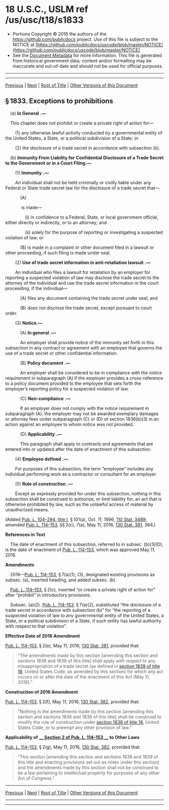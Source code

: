 ---
---

# 18 U.S.C., USLM ref /us/usc/t18/s1833

* Portions Copyright © 2016 the authors of the https://github.com/publicdocs project.
  Use of this file is subject to the NOTICE at [https://github.com/publicdocs/uscode/blob/master/NOTICE](https://github.com/publicdocs/uscode/blob/master/NOTICE)
* See the [Document Metadata](././../../../../..//README.md) for more information.
  This file is generated from historical government data; content and/or formatting may be inaccurate and out-of-date and should not be used for official purposes.

----------
----------

[Previous](./../../../../..//us/usc/t18/ptI/ch90/m__us_usc_t18_s1832.md) | [Next](./../../../../..//us/usc/t18/ptI/ch90/m__us_usc_t18_s1834.md) | [Root of Title](./../../../../../) | [Other Versions of this Document](https://publicdocs.github.io/go/links?ns=uslm&ref=%2Fus%2Fusc%2Ft18%2Fs1833)

## § 1833. Exceptions to prohibitions

    (a)  __In General__  __.—__ 

    This chapter does not prohibit or create a private right of action for—

        (1) any otherwise lawful activity conducted by a governmental entity of the United States, a State, or a political subdivision of a State; or

        (2) the disclosure of a trade secret in accordance with subsection (b).

    (b) __Immunity From Liability for Confidential Disclosure of a Trade Secret to the Government or in a Court Filing.—__ 

        (1)  __Immunity__  __.—__ 

        An individual shall not be held criminally or civilly liable under any Federal or State trade secret law for the disclosure of a trade secret that—

            (A)

             is made—

                (i) in confidence to a Federal, State, or local government official, either directly or indirectly, or to an attorney; and

                (ii) solely for the purpose of reporting or investigating a suspected violation of law; or

            (B) is made in a complaint or other document filed in a lawsuit or other proceeding, if such filing is made under seal.

        (2)  __Use of trade secret information in anti-retaliation lawsuit__  __.—__ 

        An individual who files a lawsuit for retaliation by an employer for reporting a suspected violation of law may disclose the trade secret to the attorney of the individual and use the trade secret information in the court proceeding, if the individual—

            (A) files any document containing the trade secret under seal; and

            (B) does not disclose the trade secret, except pursuant to court order.

        (3) __Notice.—__ 

            (A)  __In general__  __.—__ 

            An employer shall provide notice of the immunity set forth in this subsection in any contract or agreement with an employee that governs the use of a trade secret or other confidential information.

            (B)  __Policy document__  __.—__ 

            An employer shall be considered to be in compliance with the notice requirement in subparagraph (A) if the employer provides a cross-reference to a policy document provided to the employee that sets forth the employer’s reporting policy for a suspected violation of law.

            (C)  __Non-compliance__  __.—__ 

            If an employer does not comply with the notice requirement in subparagraph (A), the employer may not be awarded exemplary damages or attorney fees under subparagraph (C) or (D) of section 1836(b)(3) in an action against an employee to whom notice was not provided.

            (D)  __Applicability__  __.—__ 

            This paragraph shall apply to contracts and agreements that are entered into or updated after the date of enactment of this subsection.

        (4)  __Employee defined__  __.—__ 

        For purposes of this subsection, the term “employee” includes any individual performing work as a contractor or consultant for an employer.

        (5)  __Rule of construction__  __.—__ 

        Except as expressly provided for under this subsection, nothing in this subsection shall be construed to authorize, or limit liability for, an act that is otherwise prohibited by law, such as the unlawful access of material by unauthorized means.

(Added [Pub. L. 104–294, title I][/us/pl/104/294/tI], § 101(a), Oct. 11, 1996, [110 Stat. 3489][/us/stat/110/3489]; amended [Pub. L. 114–153][/us/pl/114/153], §§ 2(c), 7(a), May 11, 2016, [130 Stat. 381][/us/stat/130/381], 384.)

 __References in Text__ 

    The date of enactment of this subsection, referred to in subsec. (b)(3)(D), is the date of enactment of [Pub. L. 114–153][/us/pl/114/153], which was approved May 11, 2016.

 __Amendments__ 

    2016—[Pub. L. 114–153][/us/pl/114/153], § 7(a)(1), (3), designated existing provisions as subsec. (a), inserted heading, and added subsec. (b).

    [Pub. L. 114–153][/us/pl/114/153], § 2(c), inserted “or create a private right of action for” after “prohibit” in introductory provisions.

    Subsec. (a)(2). [Pub. L. 114–153][/us/pl/114/153], § 7(a)(2), substituted “the disclosure of a trade secret in accordance with subsection (b)” for “the reporting of a suspected violation of law to any governmental entity of the United States, a State, or a political subdivision of a State, if such entity has lawful authority with respect to that violation”.

 __Effective Date of 2016 Amendment__ 

[Pub. L. 114–153][/us/pl/114/153], § 2(e), May 11, 2016, [130 Stat. 381][/us/stat/130/381], provided that: 

> “The amendments made by this section \[amending this section and sections 1836 and 1839 of this title\] shall apply with respect to any misappropriation of a trade secret (as defined in [section 1839 of title 18][/us/usc/t18/s1839], United States Code, as amended by this section) for which any act occurs on or after the date of the enactment of this Act \[May 11, 2016\].”

 __Construction of 2016 Amendment__ 

[Pub. L. 114–153][/us/pl/114/153], § 2(f), May 11, 2016, [130 Stat. 382][/us/stat/130/382], provided that: 

> “Nothing in the amendments made by this section \[amending this section and sections 1836 and 1839 of this title\] shall be construed to modify the rule of construction under [section 1838 of title 18][/us/usc/t18/s1838], United States Code, or to preempt any other provision of law.”

 __Applicability of__  __[__  __Section 2 of Pub. L. 114–153__  __][/us/pl/114/153/s2]__  __to Other Laws__ 

[Pub. L. 114–153][/us/pl/114/153], § 2(g), May 11, 2016, [130 Stat. 382][/us/stat/130/382], provided that: 

> “This section \[amending this section and sections 1836 and 1839 of this title and enacting provisions set out as notes under this section\] and the amendments made by this section shall not be construed to be a law pertaining to intellectual property for purposes of any other Act of Congress.”

----------

[Previous](./../../../../..//us/usc/t18/ptI/ch90/m__us_usc_t18_s1832.md) | [Next](./../../../../..//us/usc/t18/ptI/ch90/m__us_usc_t18_s1834.md) | [Root of Title](./../../../../../) | [Other Versions of this Document](https://publicdocs.github.io/go/links?ns=uslm&ref=%2Fus%2Fusc%2Ft18%2Fs1833)

----------
----------

[/us/pl/104/294/tI]: https://publicdocs.github.io/go/links?ns=uslm&ref=%2Fus%2Fpl%2F104%2F294%2FtI
[/us/stat/110/3489]: https://publicdocs.github.io/go/links?ns=uslm&ref=%2Fus%2Fstat%2F110%2F3489
[/us/pl/114/153]: https://publicdocs.github.io/go/links?ns=uslm&ref=%2Fus%2Fpl%2F114%2F153
[/us/stat/130/381]: https://publicdocs.github.io/go/links?ns=uslm&ref=%2Fus%2Fstat%2F130%2F381
[/us/pl/114/153]: https://publicdocs.github.io/go/links?ns=uslm&ref=%2Fus%2Fpl%2F114%2F153
[/us/pl/114/153]: https://publicdocs.github.io/go/links?ns=uslm&ref=%2Fus%2Fpl%2F114%2F153
[/us/pl/114/153]: https://publicdocs.github.io/go/links?ns=uslm&ref=%2Fus%2Fpl%2F114%2F153
[/us/pl/114/153]: https://publicdocs.github.io/go/links?ns=uslm&ref=%2Fus%2Fpl%2F114%2F153
[/us/pl/114/153]: https://publicdocs.github.io/go/links?ns=uslm&ref=%2Fus%2Fpl%2F114%2F153
[/us/stat/130/381]: https://publicdocs.github.io/go/links?ns=uslm&ref=%2Fus%2Fstat%2F130%2F381
[/us/usc/t18/s1839]: https://publicdocs.github.io/go/links?ns=uslm&ref=%2Fus%2Fusc%2Ft18%2Fs1839
[/us/pl/114/153]: https://publicdocs.github.io/go/links?ns=uslm&ref=%2Fus%2Fpl%2F114%2F153
[/us/stat/130/382]: https://publicdocs.github.io/go/links?ns=uslm&ref=%2Fus%2Fstat%2F130%2F382
[/us/usc/t18/s1838]: https://publicdocs.github.io/go/links?ns=uslm&ref=%2Fus%2Fusc%2Ft18%2Fs1838
[/us/pl/114/153/s2]: https://publicdocs.github.io/go/links?ns=uslm&ref=%2Fus%2Fpl%2F114%2F153%2Fs2
[/us/pl/114/153]: https://publicdocs.github.io/go/links?ns=uslm&ref=%2Fus%2Fpl%2F114%2F153
[/us/stat/130/382]: https://publicdocs.github.io/go/links?ns=uslm&ref=%2Fus%2Fstat%2F130%2F382


